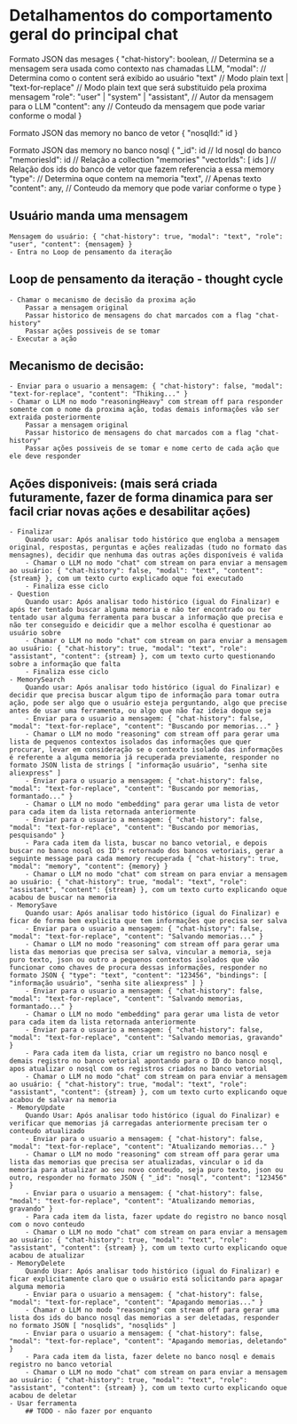 
# Detalhamentos do comportamento geral do principal chat

Formato JSON das mesages
{
	"chat-history": boolean,   // Determina se a mensagem sera usada como contexto nas chamadas LLM,
	"modal":                   // Determina como o content será exibido ao usuário
		"text"                 // Modo plain text
		| "text-for-replace"   // Modo plain text que será substituido pela proxima mensagem
	"role": "user" | "system" | "assistant",    // Autor da mensagem para o LLM
	"content": any             // Conteudo da mensagem que pode variar conforme o modal
}

Formato JSON das memory no banco de vetor
{
	"nosqlId:" id
}

Formato JSON das memory no banco nosql
{
	"_id": id                  // Id nosql do banco
	"memoriesId": id           // Relação a collection "memories"
	"vectorIds": [ ids ]       // Relação dos ids do banco de vetor que fazem referencia a essa memory
	"type":                    // Determina oque contem na memoria
		"text",                // Apenas texto
	"content": any,            // Conteudo da memory que pode variar conforme o type
}

## Usuário manda uma mensagem
	Mensagem do usuário: { "chat-history": true, "modal": "text", "role": "user", "content": {mensagem} }
	- Entra no Loop de pensamento da iteração

## Loop de pensamento da iteração - thought cycle
	- Chamar o mecanismo de decisão da proxima ação
		Passar a mensagem original
		Passar historico de mensagens do chat marcados com a flag "chat-history"
		Passar ações possiveis de se tomar
	- Executar a ação

## Mecanismo de decisão:
	- Enviar para o usuario a mensagem: { "chat-history": false, "modal": "text-for-replace", "content": "Thiking..." }
	- Chamar o LLM no modo "reasoningHeavy" com stream off para responder somente com o nome da proxima ação, todas demais informações vão ser extraida posteriormente
		Passar a mensagem original
		Passar historico de mensagens do chat marcados com a flag "chat-history"
		Passar ações possiveis de se tomar e nome certo de cada ação que ele deve responder
	
## Ações disponiveis: (mais será criada futuramente, fazer de forma dinamica para ser facil criar novas ações e desabilitar ações)
	- Finalizar
		Quando usar: Após analisar todo histórico que engloba a mensagem original, respostas, perguntas e ações realizadas (tudo no formato das mensagnes), decidir que nenhuma das outras ações disponíveis é valida
		- Chamar o LLM no modo "chat" com stream on para enviar a mensagem ao usuário: { "chat-history": false, "modal": "text", "content": {stream} }, com um texto curto explicado oque foi executado
		- Finaliza esse ciclo
	- Question
		Quando usar: Após analisar todo histórico (igual do Finalizar) e após ter tentado buscar alguma memoria e não ter encontrado ou ter tentado usar alguma ferramenta para buscar a informação que precisa e não ter conseguido e deicidir que a melhor escolha é questionar ao usuário sobre
		- Chamar o LLM no modo "chat" com stream on para enviar a mensagem ao usuário: { "chat-history": true, "modal": "text", "role": "assistant", "content": {stream} }, com um texto curto questionando sobre a informação que falta
		- Finaliza esse ciclo
	- MemorySearch
		Quando usar: Após analisar todo histórico (igual do Finalizar) e decidir que precisa buscar algum tipo de informação para tomar outra ação, pode ser algo que o usuário esteja perguntando, algo que precise antes de usar uma ferramenta, ou algo que não faz ideia doque seja
		- Enviar para o usuario a mensagem: { "chat-history": false, "modal": "text-for-replace", "content": "Buscando por memorias..." }
		- Chamar o LLM no modo "reasoning" com stream off para gerar uma lista de pequenos contextos isolados das informações que quer procurar, levar em consideração se o contexto isolado das informações é referente a alguma memoria já recuperada previamente, responder no formato JSON lista de strings [ "informação usuário", "senha site aliexpress" ]
		- Enviar para o usuario a mensagem: { "chat-history": false, "modal": "text-for-replace", "content": "Buscando por memorias, formantado..." }
		- Chamar o LLM no modo "embedding" para gerar uma lista de vetor para cada item da lista retornada anteriormente
		- Enviar para o usuario a mensagem: { "chat-history": false, "modal": "text-for-replace", "content": "Buscando por memorias, pesquisando" }
		- Para cada item da lista, buscar no banco vetorial, e depois buscar no banco nosql os ID's retornado dos bancos vetoriais, gerar a seguinte message para cada memory recuperada { "chat-history": true, "modal": "memory", "content": {memory} }
		- Chamar o LLM no modo "chat" com stream on para enviar a mensagem ao usuário: { "chat-history": true, "modal": "text", "role": "assistant", "content": {stream} }, com um texto curto explicando oque acabou de buscar na memoria
	- MemorySave
		Quando usar: Após analisar todo histórico (igual do Finalizar) e ficar de forma bem explicita que tem informações que precisa ser salva
		- Enviar para o usuario a mensagem: { "chat-history": false, "modal": "text-for-replace", "content": "Salvando memorias..." }
		- Chamar o LLM no modo "reasoning" com stream off para gerar uma lista das memorias que precisa ser salva, vincular a memoria, seja puro texto, json ou outro a pequenos contextos isolados que vão funcionar como chaves de procura dessas informações, responder no formato JSON { "type": "text", "content": "123456", "bindings": [ "informação usuário", "senha site aliexpress" ] }
		- Enviar para o usuario a mensagem: { "chat-history": false, "modal": "text-for-replace", "content": "Salvando memorias, formantado..." }
		- Chamar o LLM no modo "embedding" para gerar uma lista de vetor para cada item da lista retornada anteriormente
		- Enviar para o usuario a mensagem: { "chat-history": false, "modal": "text-for-replace", "content": "Salvando memorias, gravando" }
		- Para cada item da lista, criar um registro no banco nosql e demais registro no banco vetorial apontando para o ID do banco nosql, apos atualizar o nosql com os registros criados no banco vetorial
		- Chamar o LLM no modo "chat" com stream on para enviar a mensagem ao usuário: { "chat-history": true, "modal": "text", "role": "assistant", "content": {stream} }, com um texto curto explicando oque acabou de salvar na memoria
	- MemoryUpdate
		Quando Usar: Após analisar todo histórico (igual do Finalizar) e verificar que memorias já carregadas anteriormente precisam ter o conteudo atualizado
		- Enviar para o usuario a mensagem: { "chat-history": false, "modal": "text-for-replace", "content": "Atualizando memorias..." }
		- Chamar o LLM no modo "reasoning" com stream off para gerar uma lista das memorias que precisa ser atualizadas, vincular o id da memoria para atualizar ao seu novo conteudo, seja puro texto, json ou outro, responder no formato JSON { "_id": "nosql", "content": "123456" }
		- Enviar para o usuario a mensagem: { "chat-history": false, "modal": "text-for-replace", "content": "Atualizando memorias, gravando" }
		- Para cada item da lista, fazer update do registro no banco nosql com o novo conteudo
		- Chamar o LLM no modo "chat" com stream on para enviar a mensagem ao usuário: { "chat-history": true, "modal": "text", "role": "assistant", "content": {stream} }, com um texto curto explicando oque acabou de atualizar
	- MemoryDelete
		Quando Usar: Após analisar todo histórico (igual do Finalizar) e ficar explicitamente claro que o usuário está solicitando para apagar alguma memoria 
		- Enviar para o usuario a mensagem: { "chat-history": false, "modal": "text-for-replace", "content": "Apagando memorias..." }
		- Chamar o LLM no modo "reasoning" com stream off para gerar uma lista dos ids do banco nosql das memorias a ser deletadas, responder no formato JSON [ "nosqlids", "nosqlids" ]
		- Enviar para o usuario a mensagem: { "chat-history": false, "modal": "text-for-replace", "content": "Apagando memorias, deletando" }
		- Para cada item da lista, fazer delete no banco nosql e demais registro no banco vetorial
		- Chamar o LLM no modo "chat" com stream on para enviar a mensagem ao usuário: { "chat-history": true, "modal": "text", "role": "assistant", "content": {stream} }, com um texto curto explicando oque acabou de deletar
	- Usar ferramenta
		## TODO - não fazer por enquanto
